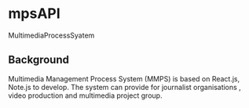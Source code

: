 # mpsAPI
MultimediaProcessSyatem 
## Background
Multimedia Management Process System (MMPS) is based on React.js, Note.js to develop.  The system can provide for journalist organisations , video production and multimedia project group.

